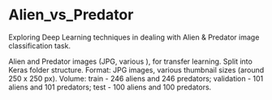 # Alien_vs_Predator
Exploring Deep Learning techniques in dealing with Alien &amp; Predator image classification task.

Alien and Predator images (JPG, various ), for transfer learning. Split into Keras folder structure.
Format: JPG images, various thumbnail sizes (around 250 x 250 px).
Volume:
  train - 246 aliens and 246 predators;
  validation - 101 aliens and 101 predators;
  test - 100 aliens and 100 predators.
